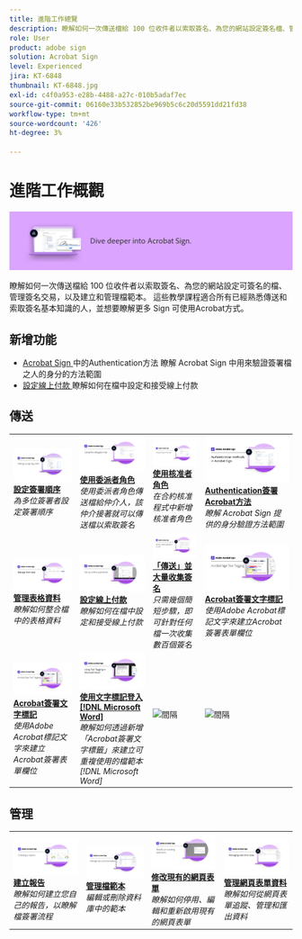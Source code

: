 ```yaml
---
title: 進階工作總覽
description: 瞭解如何一次傳送檔給 100 位收件者以索取簽名、為您的網站設定簽名檔、管理簽名交易，以及建立及管理檔範本
role: User
product: adobe sign
solution: Acrobat Sign
level: Experienced
jira: KT-6848
thumbnail: KT-6848.jpg
exl-id: c4f0a953-e28b-4488-a27c-010b5adaf7ec
source-git-commit: 06160e33b532852be969b5c6c20d5591dd21fd38
workflow-type: tm+mt
source-wordcount: '426'
ht-degree: 3%

---
```


# 進階工作概觀

![簽署進階影像](../assets/Hero-Advanced.png)

瞭解如何一次傳送檔給 100 位收件者以索取簽名、為您的網站設定可簽名的檔、管理簽名交易，以及建立和管理檔範本。 這些教學課程適合所有已經熟悉傳送和索取簽名基本知識的人，並想要瞭解更多 Sign 可使用Acrobat方式。

## 新增功能

* [Acrobat Sign ](authentication-methods.md) 中的Authentication方法
瞭解 Acrobat Sign 中用來驗證簽署檔之人的身分的方法範圍
* [設定線上付款 ](set-up-online-payments.md)
瞭解如何在檔中設定和接受線上付款

## 傳送

<table style="table-layout:fixed">
<tr>
  <td>
    <a href="setting-up-routing.md">
      <img alt="設定簽署順序" src="../assets/Routing.png">
    </a>
    <div>
    <a href="setting-up-routing.md"><strong>設定簽署順序</strong></a>
    </div>
    <em>為多位簽署者設定簽署順序</em>
    <br>
  </td>
  <td>
    <a href="delegate-signature.md">
      <img alt="委派給其他人" src="../assets/Delegating.png" />
    </a>  
    <div>
    <a href="delegate-signature.md"><strong>使用委派者角色</strong></a>
    </div>
    <em>使用委派者角色傳送檔給仲介人，該仲介接著就可以傳送檔以索取簽名</em>
    <br>
  </td>
  <td>
    <a href="add-an-approver.md">
      <img alt="使用核准者角色" src="../assets/Approver.png" />
    </a>
    <div>
    <a href="add-an-approver.md"><strong>使用核准者角色</strong></a>
    </div>
    <em>在合約核准程式中新增核准者角色</em>
    <br>
  </td>
  <td>
    <a href="authentication-methods.md">
      <img alt="Authentication簽署Acrobat方法" src="../assets/authentication.png" />
    </a>
    <div>
    <a href="authentication-methods.md"><strong>Authentication簽署Acrobat方法</strong></a>
    </div>
    <em>瞭解 Acrobat Sign 提供的身分驗證方法範圍</em>
    <br>
  </td>
</tr>
<tr>
  <td>
      <a href="manage-form-data.md">
        <img alt="管理表格資料" src="../assets/manage-form-data.png" />
      </a>
      <div>
      <a href="manage-form-data.md"><strong>管理表格資料</strong></a>
      </div>
      <em>瞭解如何整合檔中的表格資料</em>
      <br>
    </td>
  <td>
    <a href="set-up-online-payments.md">
      <img alt="設定線上付款" src="../assets/Payments.png" />
    </a>
    <div>
    <a href="set-up-online-payments.md"><strong>設定線上付款</strong></a>
    </div>
    <em>瞭解如何在檔中設定和接受線上付款</em>
    <br>
  </td>
  <td>
      <a href="megasign.md">
        <img alt="「傳送」並大量收集簽名" src="../assets/Megasign.png" />
      </a>
      <div>
      <a href="megasign.md"><strong>「傳送」並大量收集簽名</strong></a>
      </div>
      <em>只需幾個簡短步驟，即可針對任何檔一次收集數百個簽名</em>
      <br>
  </td>
 <td>
      <a href="adobe-sign-text-tagging.md">
        <img alt="Acrobat簽署文字標記" src="../assets/Text-Tagging.png" />
    </a>
      <div>
      <a href="adobe-sign-text-tagging.md"><strong>Acrobat簽署文字標記</strong></a>
      </div>
      <em>使用Adobe Acrobat標記文字來建立Acrobat簽署表單欄位</em>
      <br>
  </td>
</tr>
<tr>
  <td>
      <a href="adobe-sign-text-tagging.md">
        <img alt="Acrobat簽署文字標記" src="../assets/Text-Tagging.png" />
    </a>
      <div>
      <a href="adobe-sign-text-tagging.md"><strong>Acrobat簽署文字標記</strong></a>
      </div>
      <em>使用Adobe Acrobat標記文字來建立Acrobat簽署表單欄位</em>
      <br>
    </td>
  <td>
    <a href="text-tagging-word.md">
      <img alt="使用文字標記登入 [!DNL Microsoft Word]" src="../assets/Wordtexttagging.png" />
  </a>
    <div>
    <a href="text-tagging-word.md"><strong>使用文字標記登入 [!DNL Microsoft Word]</strong></a>
    </div>
    <em>瞭解如何透過新增「Acrobat簽署文字標籤」來建立可重複使用的檔範本 [!DNL Microsoft Word]</em>
    <br>
  </td>
  <td>
    <img alt="間隔" src="../assets/Whitespacer.png" />
    <div>
    <br>
  </td>
  <td>
    <img alt="間隔" src="../assets/Whitespacer.png" />
    <div>
    <br>
  </td>
</tr>
</table>

## 管理

<table style="table-layout:fixed">
<tr>
<td>
    <a href="creating-a-report.md">
      <img alt="建立報告" src="../assets/Report.png" />
    </a>
    <div>
    <a href="creating-a-report.md"><strong>建立報告</strong></a>
    </div>
    <em>瞭解如何建立您自己的報告，以瞭解檔簽署流程</em>
    <br>
  </td>
  <td>
    <a href="edit-a-template.md">
      <img alt="管理檔範本" src="../assets/ManageTemplate.png" />
    </a>
    <div>
    <a href="edit-a-template.md"><strong>管理檔範本</strong></a>
    </div>
    <em>編輯或刪除資料庫中的範本</em>
    <br>
  </td>
  <td>
    <a href="modify-webform.md">
      <img alt="修改現有的網頁表單" src="../assets/Modifywebform.png" />
    </a>
    <div>
    <a href="modify-webform.md"><strong>修改現有的網頁表單</strong></a>
    </div>
    <em>瞭解如何停用、編輯和重新啟用現有的網頁表單</em>
    <br>
  </td>  
  <td>
    <a href="manage-webform-data.md">
      <img alt="管理網頁表單資料" src="../assets/Managewebform.png" />
    </a>
    <div>
    <a href="manage-webform-data.md"><strong>管理網頁表單資料</strong></a>
    </div>
    <em>瞭解如何從網頁表單追蹤、管理和匯出資料</em>
    <br>
  </td>  
</tr>
</table>